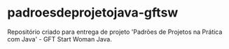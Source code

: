 # padroesdeprojetojava-gftsw
Repositório criado para entrega de projeto 'Padrões de Projetos na Prática com Java' - GFT Start Woman Java.
